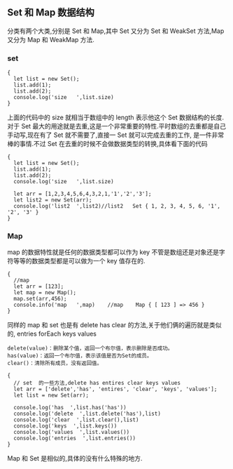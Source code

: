 ## Set 和 Map 数据结构    
分类有两个大类,分别是 Set 和 Map,其中 Set 又分为 Set 和 WeakSet 方法,Map 又分为 Map 和 WeakMap 方法.    
### set   
	{
	  let list = new Set();
	  list.add(1);
	  list.add(2);
	  console.log('size   ',list.size)
	}
上面的代码中的 size 就相当于数组中的 length 表示他这个 Set 数据结构的长度.   
对于 Set 最大的用途就是去重,这是一个非常重要的特性.平时数组的去重都是自己手动写,现在有了 Set 就不需要了,直接一 Set 就可以完成去重的工作, 是一件非常棒的事情.不过 Set 在去重的时候不会做数据类型的转换,具体看下面的代码   

	{
	  let list = new Set();
	  list.add(1);
	  list.add(2);
	  console.log('size   ',list.size)
	
	  let arr = [1,2,3,4,5,6,4,3,2,1,'1','2','3'];
	  let list2 = new Set(arr);
	  console.log('list2  ',list2)//list2   Set { 1, 2, 3, 4, 5, 6, '1', '2', '3' }
	}
### Map 
map 的数据特性就是任何的数据类型都可以作为 key 不管是数组还是对象还是字符等等的数据类型都是可以做为一个 key 值存在的.    

	{
	  //map 
	  let arr = [123];
	  let map = new Map();
	  map.set(arr,456);
	  console.info('map   ',map)    //map    Map { [ 123 ] => 456 }
	}  
同样的 map 和 set 也是有 delete has clear 的方法,关于他们俩的遍历就是类似的, entries forEach keys values  

	delete(value)：删除某个值，返回一个布尔值，表示删除是否成功。   
	has(value)：返回一个布尔值，表示该值是否为Set的成员。   
	clear()：清除所有成员，没有返回值。
	
	{
	  // set  的一些方法,delete has entires clear keys values 
	  let arr = ['delete','has', 'entires', 'clear', 'keys', 'values'];
	  let list = new Set(arr);
	
	  console.log('has  ',list.has('has'))
	  console.log('delete  ',list.delete('has'),list)
	  console.log('clear  ',list.clear(),list)
	  console.log('keys  ',list.keys())
	  console.log('values  ',list.values())
	  console.log('entries  ',list.entries())
	}
Map 和 Set 是相似的,具体的没有什么特殊的地方.